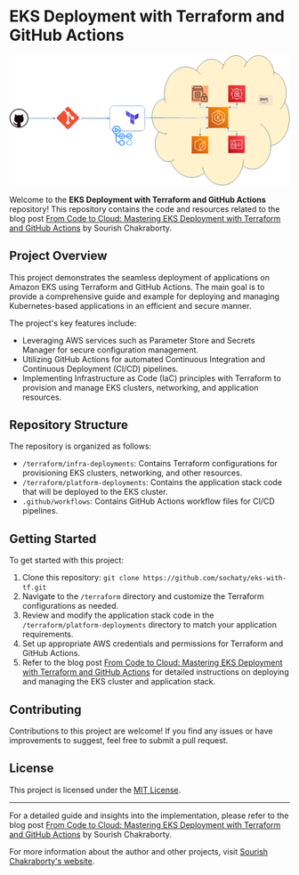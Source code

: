 # EKS Deployment with Terraform and GitHub Actions

![Project Logo](coverage.png)

Welcome to the **EKS Deployment with Terraform and GitHub Actions** repository! This repository contains the code and resources related to the blog post [From Code to Cloud: Mastering EKS Deployment with Terraform and GitHub Actions](https://www.sourishchakraborty.com/post/from-code-to-cloud-mastering-eks-deployment-with-terraform-and-github-actions) by Sourish Chakraborty.

## Project Overview

This project demonstrates the seamless deployment of applications on Amazon EKS using Terraform and GitHub Actions. The main goal is to provide a comprehensive guide and example for deploying and managing Kubernetes-based applications in an efficient and secure manner.

The project's key features include:

- Leveraging AWS services such as Parameter Store and Secrets Manager for secure configuration management.
- Utilizing GitHub Actions for automated Continuous Integration and Continuous Deployment (CI/CD) pipelines.
- Implementing Infrastructure as Code (IaC) principles with Terraform to provision and manage EKS clusters, networking, and application resources.

## Repository Structure

The repository is organized as follows:

- `/terraform/infra-deployments`: Contains Terraform configurations for provisioning EKS clusters, networking, and other resources.
- `/terraform/platform-deployments`: Contains the application stack code that will be deployed to the EKS cluster.
- `.github/workflows`: Contains GitHub Actions workflow files for CI/CD pipelines.

## Getting Started

To get started with this project:

1. Clone this repository: `git clone https://github.com/sochaty/eks-with-tf.git`
2. Navigate to the `/terraform` directory and customize the Terraform configurations as needed.
3. Review and modify the application stack code in the `/terraform/platform-deployments` directory to match your application requirements.
4. Set up appropriate AWS credentials and permissions for Terraform and GitHub Actions.
5. Refer to the blog post [From Code to Cloud: Mastering EKS Deployment with Terraform and GitHub Actions](https://www.sourishchakraborty.com/post/from-code-to-cloud-mastering-eks-deployment-with-terraform-and-github-actions) for detailed instructions on deploying and managing the EKS cluster and application stack.

## Contributing

Contributions to this project are welcome! If you find any issues or have improvements to suggest, feel free to submit a pull request.

## License

This project is licensed under the [MIT License](LICENSE).

---

For a detailed guide and insights into the implementation, please refer to the blog post [From Code to Cloud: Mastering EKS Deployment with Terraform and GitHub Actions](https://www.sourishchakraborty.com/post/from-code-to-cloud-mastering-eks-deployment-with-terraform-and-github-actions) by Sourish Chakraborty.

For more information about the author and other projects, visit [Sourish Chakraborty's website](https://www.sourishchakraborty.com/).
